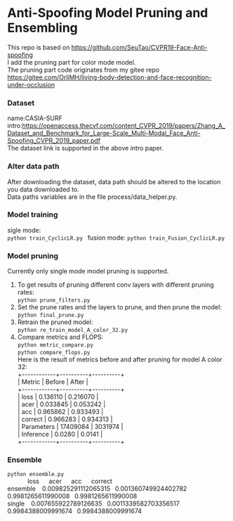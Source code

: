 # Anti-Spoofing Model Pruning and Ensembling
This repo is based on https://github.com/SeuTao/CVPR19-Face-Anti-spoofing  
I add the pruning part for color mode model.  
The pruning part code originates from my gitee repo https://gitee.com/OrliMH/living-body-detection-and-face-recognition-under-occlusion    


### Dataset  
name:CASIA-SURF    
intro:https://openaccess.thecvf.com/content_CVPR_2019/papers/Zhang_A_Dataset_and_Benchmark_for_Large-Scale_Multi-Modal_Face_Anti-Spoofing_CVPR_2019_paper.pdf  
The dataset link is supported in the above intro paper.

### Alter data path  
After downloading the dataset, data path should be altered to the location you data downloaded to.  
Data paths variables are in the file process/data_helper.py.

### Model training  
sigle mode:  
`python train_CyclicLR.py ` 
fusion mode:
`python train_Fusion_CyclicLR.py `  

### Model pruning
Currently only single mode model pruning is supported.  
1. To get results of pruning different conv layers with different pruning rates:  
`python prune_filters.py `  
2. Set the prune rates and the layers to prune, and then prune the model:  
`python final_prune.py `  
3. Retrain the pruned model:  
`python re_train_model_A_color_32.py `
4. Compare metrics and FLOPS:  
`python metric_compare.py `  
`python compare_flops.py `  
Here is the result of metrics before and after pruning for model A color 32:  
+------------+----------+----------+  
| Metric     | Before   | After    |  
+------------+----------+----------+  
| loss       | 0.136110 | 0.216070 |  
| acer       | 0.033845 | 0.053242 |  
| acc        | 0.965862 | 0.933493 |  
| correct    | 0.966283 | 0.934313 |  
| Parameters | 17409084 | 3031974  |  
| Inference  | 0.0280   | 0.0141   |  
+------------+----------+----------+  

### Ensemble
`python ensemble.py`  
&emsp; &ensp;&ensp;&ensp;&ensp;loss     &emsp;       acer     &emsp;      acc     &emsp;          correct  
ensemble  &ensp;    0.009825291112065315&ensp; 0.001360749924402782 &ensp;0.9981265611990008&ensp; 0.9981265611990008  
single   &ensp;     0.007655922789126635&ensp; 0.0011339582703356517 &ensp;0.9984388009991674&ensp; 0.9984388009991674  









